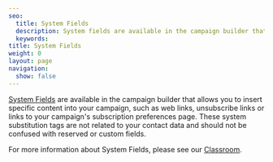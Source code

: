```yaml
---
seo:
  title: System Fields
  description: System fields are available in the campaign builder that allow you to insert specific content into your campaign, such as web links, unsubscribe links, or links to your campaign's subscription preferences page. These system substitution tags are not related to your contact data and should not be confused with reserved or custom fields.
  keywords: 
title: System Fields
weight: 0
layout: page
navigation:
  show: false
---
```


[System Fields]({{root_url}}/Classroom/Basics/Marketing_Campaigns/default_mc_tags.html) are available in the campaign builder that allows you to insert specific content into your campaign, such as web links, unsubscribe links or links to your campaign's subscription preferences page. These system substitution tags are not related to your contact data and should not be confused with reserved or custom fields.

For more information about System Fields, please see our [Classroom]({{root_url}}/Classroom/Basics/Marketing_Campaigns/default_mc_tags.html).

